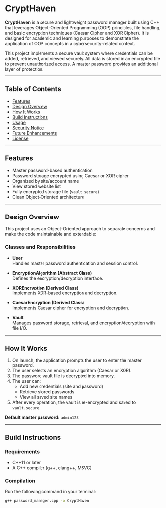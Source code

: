 # CryptHaven
**CryptHaven** is a secure and lightweight password manager built using C++ that leverages Object-Oriented Programming (OOP) principles, file handling, and basic encryption techniques (Caesar Cipher and XOR Cipher). It is designed for academic and learning purposes to demonstrate the application of OOP concepts in a cybersecurity-related context.

This project implements a secure vault system where credentials can be added, retrieved, and viewed securely. All data is stored in an encrypted file to prevent unauthorized access. A master password provides an additional layer of protection.

---

## Table of Contents

- [Features](#features)
- [Design Overview](#design-overview)
- [How It Works](#how-it-works)
- [Build Instructions](#build-instructions)
- [Usage](#usage)
- [Security Notice](#security-notice)
- [Future Enhancements](#future-enhancements)
- [License](#license)

---

## Features

- Master password-based authentication
- Password storage encrypted using Caesar or XOR cipher
- Organized by site/account name
- View stored website list
- Fully encrypted storage file (`vault.secure`)
- Clean Object-Oriented architecture


---

## Design Overview

This project uses an Object-Oriented approach to separate concerns and make the code maintainable and extendable:

### Classes and Responsibilities

- **User**  
  Handles master password authentication and session control.

- **EncryptionAlgorithm (Abstract Class)**  
  Defines the encryption/decryption interface.

- **XOREncryption (Derived Class)**  
  Implements XOR-based encryption and decryption.

- **CaesarEncryption (Derived Class)**  
  Implements Caesar cipher for encryption and decryption.

- **Vault**  
  Manages password storage, retrieval, and encryption/decryption with file I/O.

---

## How It Works

1. On launch, the application prompts the user to enter the master password.
2. The user selects an encryption algorithm (Caesar or XOR).
3. The password vault file is decrypted into memory.
4. The user can:
   - Add new credentials (site and password)
   - Retrieve stored passwords
   - View all saved site names
5. After every operation, the vault is re-encrypted and saved to `vault.secure`.

**Default master password:** `admin123`

---

## Build Instructions

### Requirements

- C++11 or later
- A C++ compiler (g++, clang++, MSVC)

### Compilation

Run the following command in your terminal:

```bash
g++ password_manager.cpp -o CryptHaven


